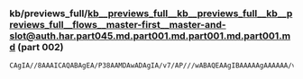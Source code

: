 ### kb/previews_full/kb__previews_full__kb__previews_full__kb__previews_full__flows__master-first__master-and-slot@auth.har.part045.md.part001.md.part001.md.part001.md (part 002)

```md
CAgIA//8AAAICAQABAgEA/P38AAMDAwADAgIA/v7/AP///wABAQEAAgIBAAAAAgAAAAAA/v7/AAEB/wD//wEAAQEBAAMDAwD+/v4A//8AAAICAQD+/v4AAAAAAAAAAAAAAAAAAQEBAP///wACAgIA/f//AP8
```

```
